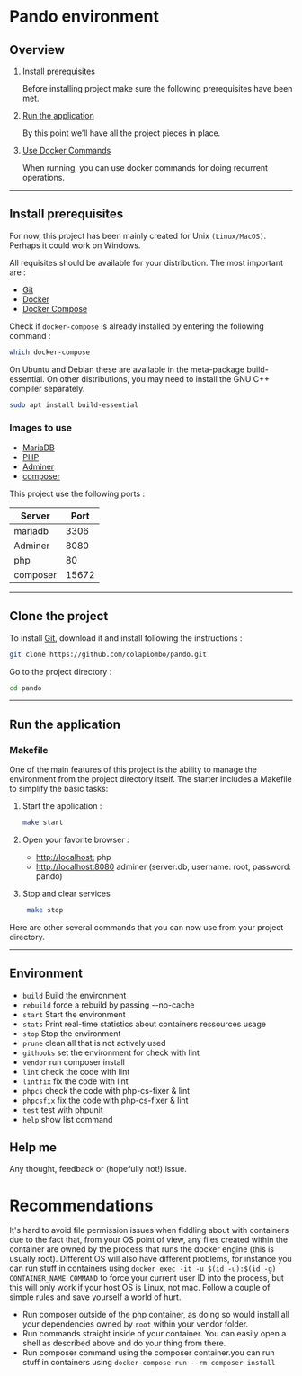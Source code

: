 Pando environment
==================================

## Overview

1. [Install prerequisites](#install-prerequisites)

    Before installing project make sure the following prerequisites have been met.

3. [Run the application](#run-the-application)

    By this point we’ll have all the project pieces in place.

4. [Use Docker Commands](#use-docker-commands)

    When running, you can use docker commands for doing recurrent operations.
    
___

## Install prerequisites

For now, this project has been mainly created for Unix `(Linux/MacOS)`. Perhaps it could work on Windows.

All requisites should be available for your distribution. The most important are :

* [Git](https://git-scm.com/downloads)
* [Docker](https://docs.docker.com/engine/installation/)
* [Docker Compose](https://docs.docker.com/compose/install/)

Check if `docker-compose` is already installed by entering the following command : 

```sh
which docker-compose
```

On Ubuntu and Debian these are available in the meta-package build-essential. On other distributions, you may need to install the GNU C++ compiler separately.

```sh
sudo apt install build-essential
```
### Images to use

* [MariaDB](https://hub.docker.com/_/mariadb)
* [PHP](https://hub.docker.com/_/php)
* [Adminer](https://hub.docker.com/_/adminer/)
* [composer](https://hub.docker.com/_/composer)

This project use the following ports :

| Server     | Port |
|------------|------|
| mariadb    | 3306 |
| Adminer    | 8080 |
| php        | 80   |
| composer   | 15672|



___

## Clone the project

To install [Git](http://git-scm.com/book/en/v2/Getting-Started-Installing-Git), download it and install following the instructions :

```sh
git clone https://github.com/colapiombo/pando.git
```

Go to the project directory :

```sh
cd pando
```

___

## Run the application
### Makefile

One of the main features of this project is the ability to manage the environment from the project directory itself.
The starter includes a Makefile to simplify the basic tasks:

1. Start the application :

    ```sh
    make start
    ```


3. Open your favorite browser :

    * [http://localhost:](80http://localhost:80) php
    * [http://localhost:8080](http://localhost:8080/) adminer (server:db, username: root, password: pando)

4. Stop and clear services

    ```sh
     make stop
    ```

Here are  other several commands that you can now use from your project directory.

 ----------------------------------------------------------------------------
   Environment
 ----------------------------------------------------------------------------

- `build`                          Build the environment
- `rebuild`                        force a rebuild by passing --no-cache
- `start`                          Start the environment
- `stats`                          Print real-time statistics about containers ressources usage
- `stop`                           Stop the environment
- `prune`                          clean all that is not actively used
- `githooks`                       set the environment for check with lint
- `vendor`                         run composer install
- `lint`                           check the code with lint
- `lintfix`                        fix the code with lint
- `phpcs`                          check the code with php-cs-fixer & lint
- `phpcsfix`                       fix the code with php-cs-fixer & lint
- `test`                           test with phpunit
- `help`                           show list command


## Help me

Any thought, feedback or (hopefully not!) issue.

# Recommendations #

It's hard to avoid file permission issues when fiddling about with containers due to the fact that,
 from your OS point of view, any files created within the container are owned by the process that runs the docker engine (this is usually root).
  Different OS will also have different problems, for instance you can run stuff in containers using `docker exec -it -u $(id -u):$(id -g) CONTAINER_NAME COMMAND`
   to force your current user ID into the process, but this will only work if your host OS is Linux, not mac. Follow a couple of simple rules and save yourself a world of hurt.

  * Run composer outside of the php container, as doing so would install all your dependencies owned by `root` within your vendor folder.
  * Run commands straight inside of your container. You can easily open a shell as described above and do your thing from there.
  * Run composer command using the composer container.you can run stuff in containers using `docker-compose run --rm composer install`
